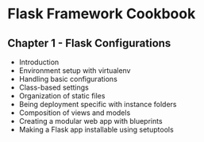 # Flask Framework Cookbook

## Chapter 1 - Flask Configurations

* Introduction
* Environment setup with virtualenv
* Handling basic configurations
* Class-based settings
* Organization of static files
* Being deployment specific with instance folders
* Composition of views and models
* Creating a modular web app with blueprints
* Making a Flask app installable using setuptools
